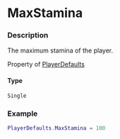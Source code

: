 # MaxStamina

### Description

The maximum stamina of the player.

Property of [PlayerDefaults](/classes/PlayerDefaults/)

#### Type

`Single`

### Example

```lua
PlayerDefaults.MaxStamina = 100
```
